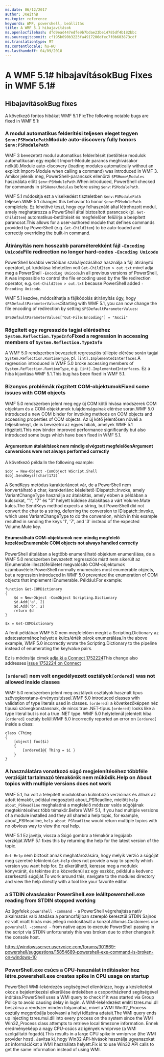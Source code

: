 ```yaml
---
ms.date: 06/12/2017
author: JKeithB
ms.topic: reference
keywords: WMF, powershell, beállítás
title: A WMF 5.1 hibajavítások
ms.openlocfilehash: dfd9ead447edfe9b7bdae23be14785df4b182bbc
ms.sourcegitcommit: cf195b090b3223fa4917206dfec7f0b603873cdf
ms.translationtype: MT
ms.contentlocale: hu-HU
ms.lasthandoff: 04/09/2018
---
```

# <a name="bug-fixes-in-wmf-51"></a><span data-ttu-id="5af5e-103">A WMF 5.1# hibajavítások</span><span class="sxs-lookup"><span data-stu-id="5af5e-103">Bug Fixes in WMF 5.1#</span></span>

## <a name="bug-fixes"></a><span data-ttu-id="5af5e-104">Hibajavítások</span><span class="sxs-lookup"><span data-stu-id="5af5e-104">Bug fixes</span></span> ##

<span data-ttu-id="5af5e-105">A következő fontos hibákat WMF 5.1 Fix:</span><span class="sxs-lookup"><span data-stu-id="5af5e-105">The following notable bugs are fixed in WMF 5.1:</span></span>

### <a name="module-auto-discovery-fully-honors-envpsmodulepath"></a><span data-ttu-id="5af5e-106">A modul automatikus felderítési teljesen eleget tegyen `$env:PSModulePath`</span><span class="sxs-lookup"><span data-stu-id="5af5e-106">Module auto-discovery fully honors `$env:PSModulePath`</span></span> ###

<span data-ttu-id="5af5e-107">WMF 3 bevezetett modul automatikus felderítését (betöltése modulok automatikusan egy explicit Import-Module parancs meghívásakor nélkül).</span><span class="sxs-lookup"><span data-stu-id="5af5e-107">Module auto-discovery (loading modules automatically without an explicit Import-Module when calling a command) was introduced in WMF 3.</span></span>
<span data-ttu-id="5af5e-108">Amikor jelenik meg, PowerShell-parancsok ellenőrzi `$PSHome\Modules` használata előtt `$env:PSModulePath`.</span><span class="sxs-lookup"><span data-stu-id="5af5e-108">When introduced, PowerShell checked for commands in `$PSHome\Modules` before using `$env:PSModulePath`.</span></span>

<span data-ttu-id="5af5e-109">WMF 5.1 módosítja ezt a viselkedést tiszteletben `$env:PSModulePath` teljesen.</span><span class="sxs-lookup"><span data-stu-id="5af5e-109">WMF 5.1 changes this behavior to honor `$env:PSModulePath` completely.</span></span>
<span data-ttu-id="5af5e-110">Ez lehetővé teszi, hogy egy felhasználó által létrehozott modul, amely meghatározza a PowerShell által biztosított parancsok (pl. `Get-ChildItem`) automatikus-betöltését és megfelelően felülírja a beépített parancsot.</span><span class="sxs-lookup"><span data-stu-id="5af5e-110">This allows for a user-authored module that defines commands provided by PowerShell (e.g. `Get-ChildItem`) to be auto-loaded and correctly overriding the built-in command.</span></span>

### <a name="file-redirection-no-longer-hard-codes--encoding-unicode"></a><span data-ttu-id="5af5e-111">Átirányítás nem hosszabb paraméterekként fájl `-Encoding Unicode`</span><span class="sxs-lookup"><span data-stu-id="5af5e-111">File redirection no longer hard-codes `-Encoding Unicode`</span></span> ###

<span data-ttu-id="5af5e-112">PowerShell korábbi verzióiban szabályozásához használja a fájl átirányító operátort, pl. kódolása lehetetlen volt `Get-ChildItem > out.txt` mivel adja meg a PowerShell `-Encoding Unicode`.</span><span class="sxs-lookup"><span data-stu-id="5af5e-112">In all previous versions of PowerShell, it was impossible to control the file encoding used by the file redirection operator, e.g. `Get-ChildItem > out.txt` because PowerShell added `-Encoding Unicode`.</span></span>

<span data-ttu-id="5af5e-113">WMF 5.1 kezdve, módosíthatja a fájlkódolás átirányítás úgy, hogy `$PSDefaultParameterValues`:</span><span class="sxs-lookup"><span data-stu-id="5af5e-113">Starting with WMF 5.1, you can now change the file encoding of redirection by setting `$PSDefaultParameterValues`:</span></span>

```
$PSDefaultParameterValues["Out-File:Encoding"] = "Ascii"
```

### <a name="fixed-a-regression-in-accessing-members-of-systemreflectiontypeinfo"></a><span data-ttu-id="5af5e-114">Rögzített egy regressziós tagjai eléréséhez `System.Reflection.TypeInfo`</span><span class="sxs-lookup"><span data-stu-id="5af5e-114">Fixed a regression in accessing members of `System.Reflection.TypeInfo`</span></span> ###

<span data-ttu-id="5af5e-115">A WMF 5.0 rendszerben bevezetett regressziós túllépte elérése során tagjai `System.Reflection.RuntimeType`, pl. `[int].ImplementedInterfaces`.</span><span class="sxs-lookup"><span data-stu-id="5af5e-115">A regression introduced in WMF 5.0 broke accessing members of `System.Reflection.RuntimeType`, e.g. `[int].ImplementedInterfaces`.</span></span>
<span data-ttu-id="5af5e-116">Ez a hiba kijavítása WMF 5.1.</span><span class="sxs-lookup"><span data-stu-id="5af5e-116">This bug has been fixed in WMF 5.1.</span></span>


### <a name="fixed-some-issues-with-com-objects"></a><span data-ttu-id="5af5e-117">Bizonyos problémák rögzített COM-objektumok</span><span class="sxs-lookup"><span data-stu-id="5af5e-117">Fixed some issues with COM objects</span></span> ###

<span data-ttu-id="5af5e-118">WMF 5.0 rendszerben jelent meg egy új COM kötő hívása módszerek COM objektum és a COM-objektumok tulajdonságainak elérése során.</span><span class="sxs-lookup"><span data-stu-id="5af5e-118">WMF 5.0 introduced a new COM binder for invoking methods on COM objects and accessing properties of COM objects.</span></span>
<span data-ttu-id="5af5e-119">Az új kötő jelentősen növeli a teljesítményt, de is bevezetni az egyes hibák, amelyek WMF 5.1 rögzített.</span><span class="sxs-lookup"><span data-stu-id="5af5e-119">This new binder improved performance significantly but also introduced some bugs which have been fixed in WMF 5.1.</span></span>

#### <a name="argument-conversions-were-not-always-performed-correctly"></a><span data-ttu-id="5af5e-120">Argumentum átalakítások nem mindig elvégzett megfelelően</span><span class="sxs-lookup"><span data-stu-id="5af5e-120">Argument conversions were not always performed correctly</span></span> ####

<span data-ttu-id="5af5e-121">A következő példa:</span><span class="sxs-lookup"><span data-stu-id="5af5e-121">In the following example:</span></span>

```
$obj = New-Object -ComObject WScript.Shell
$obj.SendKeys([char]173)
```

<span data-ttu-id="5af5e-122">A SendKeys metódus karakterláncot vár, de a PowerShell nem konvertálható a char, karakterlánc késleltető IDispatch::Invoke, amely VariantChangeType használja az átalakítás, amely ebben a példában a kulcsokat, "1", "7" és "3" helyett küldése átalakítása a várt Volume.Mute kulcs.</span><span class="sxs-lookup"><span data-stu-id="5af5e-122">The SendKeys method expects a string, but PowerShell did not convert the char to a string, deferring the conversion to IDispatch::Invoke, which uses VariantChangeType to do the conversion, which in this example resulted in sending the keys '1', '7', and '3' instead of the expected Volume.Mute key.</span></span>

#### <a name="enumerable-com-objects-not-always-handled-correctly"></a><span data-ttu-id="5af5e-123">Enumerálható COM-objektumok nem mindig megfelelő kezelése</span><span class="sxs-lookup"><span data-stu-id="5af5e-123">Enumerable COM objects not always handled correctly</span></span> ####

<span data-ttu-id="5af5e-124">PowerShell általában a legtöbb enumerálható objektum enumerálása, de a WMF 5.0 rendszerben bevezetett regressziós miatt nem sikerült az IEnumerable illesztőfelületet megvalósító COM-objektumok számbavétele.</span><span class="sxs-lookup"><span data-stu-id="5af5e-124">PowerShell normally enumerates most enumerable objects, but a regression introduced in WMF 5.0 prevented the enumeration of COM objects that implement IEnumerable.</span></span>  <span data-ttu-id="5af5e-125">Például:</span><span class="sxs-lookup"><span data-stu-id="5af5e-125">For example:</span></span>

```
function Get-COMDictionary
{
    $d = New-Object -ComObject Scripting.Dictionary
    $d.Add('a', 2)
    $d.Add('b', 2)
    return $d
}

$x = Get-COMDictionary
```

<span data-ttu-id="5af5e-126">A fenti példában WMF 5.0 nem megfelelően megírt a Scripting.Dictionary az adatcsatornához helyett a kulcs/érték párok enumerálása.</span><span class="sxs-lookup"><span data-stu-id="5af5e-126">In the above example, WMF 5.0 incorrectly wrote the Scripting.Dictionary to the pipeline instead of enumerating the key/value pairs.</span></span>

<span data-ttu-id="5af5e-127">Ez is módosítja címek [adja ki a Connect 1752224](https://connect.microsoft.com/PowerShell/feedback/details/1752224)</span><span class="sxs-lookup"><span data-stu-id="5af5e-127">This change also addresses [issue 1752224 on Connect](https://connect.microsoft.com/PowerShell/feedback/details/1752224)</span></span>

### <a name="ordered-was-not-allowed-inside-classes"></a><span data-ttu-id="5af5e-128">`[ordered]` nem volt engedélyezett osztályok</span><span class="sxs-lookup"><span data-stu-id="5af5e-128">`[ordered]` was not allowed inside classes</span></span> ###

<span data-ttu-id="5af5e-129">WMF 5.0 rendszerben jelent meg osztályok osztályok használt típus szövegkonstans-érvényesítéssel.</span><span class="sxs-lookup"><span data-stu-id="5af5e-129">WMF 5.0 introduced classes with validation of type literals used in classes.</span></span>
<span data-ttu-id="5af5e-130">`[ordered]` a következőképpen néz típusú szövegkonstansnak, de nincs true .NET-típus.</span><span class="sxs-lookup"><span data-stu-id="5af5e-130">`[ordered]` looks like a type literal but is not a true .NET type.</span></span>
<span data-ttu-id="5af5e-131">WMF 5.0 helytelenül jelentett hiba `[ordered]` osztály belül:</span><span class="sxs-lookup"><span data-stu-id="5af5e-131">WMF 5.0 incorrectly reported an error on `[ordered]` inside a class:</span></span>

```
class CThing
{
    [object] foo($i)
    {
        [ordered]@{ Thing = $i }
    }
}
```


### <a name="help-on-about-topics-with-multiple-versions-does-not-work"></a><span data-ttu-id="5af5e-132">A használatára vonatkozó súgó megjelenítéséhez többféle verzióját tartalmazó témakörök nem működik.</span><span class="sxs-lookup"><span data-stu-id="5af5e-132">Help on About topics with multiple versions does not work</span></span> ###

<span data-ttu-id="5af5e-133">WMF 5.1, ha volt a telepített modulokban különböző verzióinak és állnak az adott témakör, például megosztott about_PSReadline, mielőtt `help about_PSReadline` meghaladná a megfelelő módszer valós súgójának megtekintéséhez több témakör.</span><span class="sxs-lookup"><span data-stu-id="5af5e-133">Before WMF 5.1, if you had multiple versions of a module installed and they all shared a help topic, for example, about_PSReadline, `help about_PSReadline` would return multiple topics with no obvious way to view the real help.</span></span>

<span data-ttu-id="5af5e-134">WMF 5.1 Ez javítja, vissza a Súgó gombra a témakör a legújabb verzióját.</span><span class="sxs-lookup"><span data-stu-id="5af5e-134">WMF 5.1 fixes this by returning the help for the latest version of the topic.</span></span>

<span data-ttu-id="5af5e-135">`Get-Help` nem biztosít annak meghatározására, hogy melyik verzió a súgóját meg szeretné tekinteni.</span><span class="sxs-lookup"><span data-stu-id="5af5e-135">`Get-Help` does not provide a way to specify which version you want help for.</span></span>
<span data-ttu-id="5af5e-136">Ez elkerülhető, keresse meg a modulok könyvtárát, és tekintse át a közvetlenül az egy eszköz, például a kedvenc szerkesztő súgóját.</span><span class="sxs-lookup"><span data-stu-id="5af5e-136">To work around this, navigate to the modules directory and view the help directly with a tool like your favorite editor.</span></span>

### <a name="powershellexe-reading-from-stdin-stopped-working"></a><span data-ttu-id="5af5e-137">a STDIN olvasásakor PowerShell.exe leállt</span><span class="sxs-lookup"><span data-stu-id="5af5e-137">powershell.exe reading from STDIN stopped working</span></span>

<span data-ttu-id="5af5e-138">Az ügyfelek `powershell -command -` a PowerShell végrehajtása natív alkalmazás való átadása a parancsfájlban szereplő keresztül STDIN Sajnos ez volt miatt hibás más jellegű módosítását a konzol állomás.</span><span class="sxs-lookup"><span data-stu-id="5af5e-138">Customers use `powershell -command -` from native apps to execute PowerShell passing in the script via STDIN unfortunately this was broken due to other changes it the console host.</span></span>

https://windowsserver.uservoice.com/forums/301869-powershell/suggestions/15854689-powershell-exe-command-is-broken-on-windows-10

### <a name="powershellexe-creates-spike-in-cpu-usage-on-startup"></a><span data-ttu-id="5af5e-139">PowerShell.exe csúcs a CPU-használat indításakor hoz létre.</span><span class="sxs-lookup"><span data-stu-id="5af5e-139">powershell.exe creates spike in CPU usage on startup</span></span>

<span data-ttu-id="5af5e-140">PowerShell WMI-lekérdezés segítségével ellenőrizze, hogy a késleltetést okoz a bejelentkezési elkerülése érdekében a csoportházirend segítségével indítása.</span><span class="sxs-lookup"><span data-stu-id="5af5e-140">PowerShell uses a WMI query to check if it was started via Group Policy to avoid causing delay in login.</span></span>
<span data-ttu-id="5af5e-141">A WMI-lekérdezést említi tzres.mui.dll beszúrva a rendszer minden folyamatba, mivel a WMI Win32_Process osztály megpróbálja beolvasni a helyi időzóna adatait.</span><span class="sxs-lookup"><span data-stu-id="5af5e-141">The WMI query ends up injecting tzres.mui.dll into every process on the system since the WMI Win32_Process class attempts to retrieve local timezone information.</span></span>
<span data-ttu-id="5af5e-142">Ennek eredményeképp a nagy CPU-csúcs az igények wmiprvse (a WMI szolgáltató fogadó).</span><span class="sxs-lookup"><span data-stu-id="5af5e-142">This results in a large CPU spike in wmiprvse (the WMI provider host).</span></span>
<span data-ttu-id="5af5e-143">Javítsa ki, hogy Win32 API-hívások használja ugyanazokat az információkat a WMI használata helyett.</span><span class="sxs-lookup"><span data-stu-id="5af5e-143">Fix is to use Win32 API calls to get the same information instead of using WMI.</span></span>